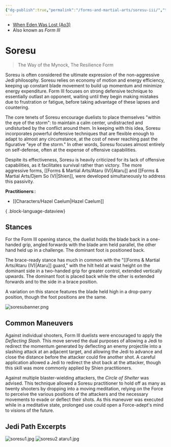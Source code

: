 ```yaml
---
{"dg-publish":true,"permalink":"/forms-and-martial-arts/soresu-iii/","tags":["form"],"noteIcon":"saber1"}
---
```


- [When Eden Was Lost (Ao3)](https://archiveofourown.org/works/19334440)
- Also known as *Form III*
# Soresu 
>The Way of the Mynock, The Resilience Form

Soresu is often considered the ultimate expression of the non-aggressive Jedi philosophy. Soresu relies on economy of motion and energy efficiency, keeping up constant blade movement to build up momentum and minimize energy expenditure. Form III focuses on strong defensive technique to essentially outlast an opponent, waiting until they begin making mistakes due to frustration or fatigue, before taking advantage of these lapses and countering. 

The core tenets of Soresu encourage duelists to place themselves "within the eye of the storm": to maintain a calm center, undistracted and undisturbed by the conflict around them. In keeping with this idea, Soresu incorporates powerful defensive techniques that are flexible enough to adapt to almost any circumstance, at the cost of never reaching past the figurative "eye of the storm." In other words, Soresu focuses almost entirely on self-defense, often at the expense of offensive capabilities.

Despite its effectiveness, Soresu is heavily criticized for its lack of offensive capabilities, as it facilitates survival rather than victory. The more aggressive forms, [[Forms & Martial Arts/Ataru (IV)\|Ataru]] and [[Forms & Martial Arts/Djem So (V)\|Shien]], were developed simultaneously to address this passivity. 

**Practitioners**::
- [[Characters/Hazel Caelum\|Hazel Caelum]]

{ .block-language-dataview}
## Stances
For the Form III opening stance, the duelist holds the blade back in a one-handed grip, angled forwards with the blade arm held parallel, the other hand held up in a challenge. The dominant foot is positioned back.

The brace-ready stance has much in common with the "[[Forms & Martial Arts/Ataru (IV)\|Ataru]] guard," with the hilt held at waist height on the dominant side in a two-handed grip for greater control, extended vertically upwards. The dominant foot is placed back while the other is extended forwards and to the side in a brace position.

A variation on this stance features the blade held high in a drop-parry position, though the foot positions are the same.

![soresubanner.png](/img/user/Photos/soresubanner.png)
## Common Maneuvers
Against individual shooters, Form III duelists were encouraged to apply the *Deflecting Slash*. This move served the dual purposes of allowing a Jedi to redirect the momentum generated by deflecting an enemy projectile into a slashing attack at an adjacent target, and allowing the Jedi to advance and close the distance before the attacker could fire another shot. A careful application allowed a Jedi to redirect the shot back at the attacker, though this skill was more commonly applied by Shien practitioners. 

Against multiple blaster-wielding attackers, the *Circle of Shelter* was advised. This technique allowed a Soresu practitioner to hold off as many as twenty shooters by dropping into a moving meditation, relying on the Force to perceive the various positions of the attackers and the necessary movements to evade or deflect their shots. As this maneuver was executed while in a meditative state, prolonged use could open a Force-adept's mind to visions of the future.
## Jedi Path Excerpts
![soresu1.jpg](/img/user/Photos/soresu1.jpg)
![soresu2 ataru1.jpg](/img/user/Photos/soresu2%20ataru1.jpg)